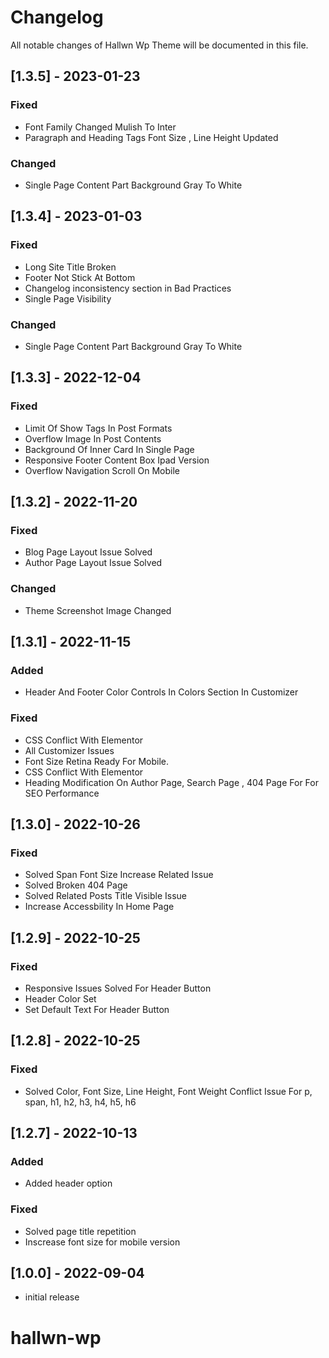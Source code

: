 # Changelog

All notable changes of Hallwn Wp Theme will be documented in this file.

## [1.3.5] - 2023-01-23

### Fixed

- Font Family Changed Mulish To Inter
- Paragraph and Heading Tags Font Size , Line Height Updated

### Changed

-  Single Page Content Part Background Gray To White

## [1.3.4] - 2023-01-03

### Fixed

-  Long Site Title Broken
-  Footer Not Stick At Bottom
-  Changelog inconsistency section in Bad Practices
-  Single Page Visibility 

### Changed

-  Single Page Content Part Background Gray To White

## [1.3.3] - 2022-12-04

### Fixed

-  Limit Of Show Tags In Post Formats
-  Overflow Image In Post Contents
-  Background Of Inner Card In Single Page
-  Responsive Footer Content Box  Ipad Version
-  Overflow Navigation Scroll On Mobile

## [1.3.2] - 2022-11-20

### Fixed

-  Blog Page Layout Issue Solved
-  Author Page Layout Issue Solved

### Changed

-  Theme Screenshot Image Changed

## [1.3.1] - 2022-11-15

### Added

-  Header And Footer Color Controls In Colors Section In Customizer

### Fixed

-  CSS Conflict With Elementor
-  All Customizer Issues
-  Font Size Retina Ready For Mobile.
-  CSS Conflict With Elementor
-  Heading Modification On Author Page, Search Page , 404 Page For For SEO Performance

## [1.3.0] - 2022-10-26

### Fixed

-  Solved Span Font Size Increase Related Issue 
-  Solved Broken 404 Page
-  Solved Related Posts Title Visible Issue
-  Increase Accessbility In Home Page

## [1.2.9] - 2022-10-25

### Fixed

-  Responsive Issues Solved For Header Button 
-  Header Color Set
-  Set Default Text For Header Button

## [1.2.8] - 2022-10-25

### Fixed

-  Solved Color, Font Size, Line Height, Font Weight Conflict Issue For p, span, h1, h2, h3, h4, h5, h6

## [1.2.7] - 2022-10-13

### Added

-  Added header option

### Fixed

-  Solved page title repetition
-  Inscrease font size for mobile version

## [1.0.0] - 2022-09-04

-  initial release





# hallwn-wp
